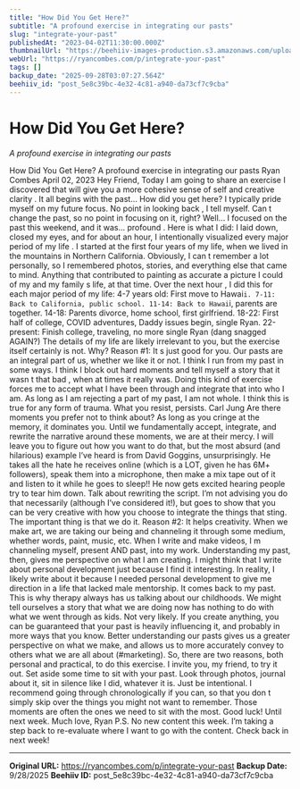 ```yaml
---
title: "How Did You Get Here?"
subtitle: "A profound exercise in integrating our pasts"
slug: "integrate-your-past"
publishedAt: "2023-04-02T11:30:00.000Z"
thumbnailUrl: "https://beehiiv-images-production.s3.amazonaws.com/uploads/asset/file/ce536f42-25aa-422b-80fb-63ca839f275f/hadija-saidi-9cgMKmZyhH0-unsplash.jpg?t=1680402735"
webUrl: "https://ryancombes.com/p/integrate-your-past"
tags: []
backup_date: "2025-09-28T03:07:27.564Z"
beehiiv_id: "post_5e8c39bc-4e32-4c81-a940-da73cf7c9cba"
---
```


# How Did You Get Here?

*A profound exercise in integrating our pasts*



How Did You Get Here? A profound exercise in integrating our pasts Ryan Combes April 02, 2023 Hey Friend, Today I am going to share an exercise I discovered that will give you a more cohesive sense of self and creative clarity . It all begins with the past… How did you get here? I typically pride myself on my future focus. No point in looking back , I tell myself. Can t change the past, so no point in focusing on it, right? Well... I focused on the past this weekend, and it was... profound . Here is what I did: I laid down, closed my eyes, and for about an hour, I intentionally visualized every major period of my life . I started at the first four years of my life, when we lived in the mountains in Northern California. Obviously, I can t remember a lot personally, so I remembered photos, stories, and everything else that came to mind. Anything that contributed to painting as accurate a picture I could of my and my family s life, at that time. Over the next hour , I did this for each major period of my life: 4-7 years old: First move to Hawai`i. 7-11: Back to California, public school. 11-14: Back to Hawai`i, parents are together. 14-18: Parents divorce, home school, first girlfriend. 18-22: First half of college, COVID adventures, Daddy issues begin, single Ryan. 22-present: Finish college, traveling, no more single Ryan (dang snagged AGAIN?) The details of my life are likely irrelevant to you, but the exercise itself certainly is not. Why? Reason #1: It s just good for you. Our pasts are an integral part of us, whether we like it or not. I think I run from my past in some ways. I think I block out hard moments and tell myself a story that it wasn t that bad , when at times it really was. Doing this kind of exercise forces me to accept what I have been through and integrate that into who I am. As long as I am rejecting a part of my past, I am not whole. I think this is true for any form of trauma. What you resist, persists. Carl Jung Are there moments you prefer not to think about? As long as you cringe at the memory, it dominates you. Until we fundamentally accept, integrate, and rewrite the narrative around these moments, we are at their mercy. I will leave you to figure out how you want to do that, but the most absurd (and hilarious) example I’ve heard is from David Goggins, unsurprisingly. He takes all the hate he receives online (which is a LOT, given he has 6M+ followers), speak them into a microphone, then make a mix tape out of it and listen to it while he goes to sleep!! He now gets excited hearing people try to tear him down. Talk about rewriting the script. I’m not advising you do that necessarily (although I’ve considered it!), but goes to show that you can be very creative with how you choose to integrate the things that sting. The important thing is that we do it. Reason #2: It helps creativity. When we make art, we are taking our being and channeling it through some medium, whether words, paint, music, etc. When I write and make videos, I m channeling myself, present AND past, into my work. Understanding my past, then, gives me perspective on what I am creating. I might think that I write about personal development just because I find it interesting. In reality, I likely write about it because I needed personal development to give me direction in a life that lacked male mentorship. It comes back to my past. This is why therapy always has us talking about our childhoods. We might tell ourselves a story that what we are doing now has nothing to do with what we went through as kids. Not very likely. If you create anything, you can be guaranteed that your past is heavily influencing it, and probably in more ways that you know. Better understanding our pasts gives us a greater perspective on what we make, and allows us to more accurately convey to others what we are all about (#marketing). So, there are two reasons, both personal and practical, to do this exercise. I invite you, my friend, to try it out. Set aside some time to sit with your past. Look through photos, journal about it, sit in silence like I did, whatever it is. Just be intentional. I recommend going through chronologically if you can, so that you don t simply skip over the things you might not want to remember. Those moments are often the ones we need to sit with the most. Good luck! Until next week. Much love, Ryan P.S. No new content this week. I’m taking a step back to re-evaluate where I want to go with the content. Check back in next week!

---

**Original URL:** https://ryancombes.com/p/integrate-your-past
**Backup Date:** 9/28/2025
**Beehiiv ID:** post_5e8c39bc-4e32-4c81-a940-da73cf7c9cba
